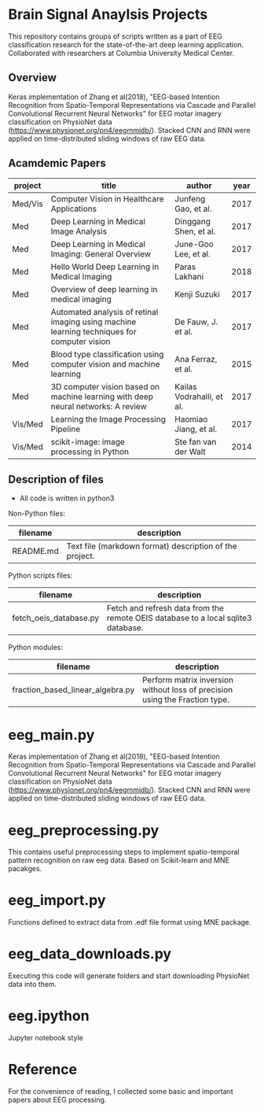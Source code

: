 
Brain Signal Anaylsis Projects
==========

This repository contains groups of scripts written as a part of EEG classification research for 
the state-of-the-art deep learning application. Collaborated with researchers at Columbia University Medical Center.

Overview
--------

Keras implementation of Zhang et al(2018), "EEG-based Intention Recognition from Spatio-Temporal Representations via Cascade and Parallel Convolutional Recurrent Neural Networks" for EEG motar imagery classification on PhysioNet data (https://www.physionet.org/pn4/eegmmidb/). Stacked CNN and RNN were applied on time-distributed sliding windows of raw EEG data.


Acamdemic Papers
------------

project | title                                                 |  author                             |        year
--------|-------------------------------------------------------|-------------------------------------|-----------------
Med/Vis | Computer Vision in Healthcare Applications            | Junfeng Gao, et al.                 | 2017
Med     | Deep Learning in Medical Image Analysis               | Dinggang Shen, et al.               | 2017
Med     | Deep Learning in Medical Imaging: General Overview    | June-Goo Lee, et al.                | 2017
Med     | Hello World Deep Learning in Medical Imaging          | Paras Lakhani                       | 2018
Med     | Overview of deep learning in medical imaging          | Kenji Suzuki                        | 2017
Med     | Automated analysis of retinal imaging using machine learning techniques for computer vision | De Fauw, J. et al.                        | 2017
Med     | Blood type classification using computer vision and machine learning | Ana Ferraz, et al.   | 2015
Med     | 3D computer vision based on machine learning with deep neural networks: A review            | Kailas Vodrahalli, et al.                       | 2017
Vis/Med | Learning the Image Processing Pipeline                | Haomiao Jiang, et al.               | 2017
Vis/Med | scikit-image: image processing in Python              | Ste ́fan van der Walt                | 2014


Description of files
--------------------

- All code is written in python3

Non-Python files:

filename                          |  description
----------------------------------|------------------------------------------------------------------------------------
README.md                         |  Text file (markdown format) description of the project.

Python scripts files:

filename                          |  description
----------------------------------|------------------------------------------------------------------------------------
fetch_oeis_database.py            |  Fetch and refresh data from the remote OEIS database to a local sqlite3 database.

Python modules:

filename                          |  description
----------------------------------|------------------------------------------------------------------------------------
fraction_based_linear_algebra.py  |  Perform matrix inversion without loss of precision using the Fraction type.



# eeg_main.py

Keras implementation of Zhang et al(2018), "EEG-based Intention Recognition from Spatio-Temporal Representations via Cascade and Parallel Convolutional Recurrent Neural Networks" for EEG motar imagery classification on PhysioNet data (https://www.physionet.org/pn4/eegmmidb/). Stacked CNN and RNN were applied on time-distributed sliding windows of raw EEG data.

# eeg_preprocessing.py

This contains useful preprocessing steps to implement spatio-temporal pattern recognition on raw eeg data. Based on Scikit-learn and MNE pacakges.

# eeg_import.py

Functions defined to extract data from .edf file format using MNE package.

# eeg_data_downloads.py

Executing this code will generate folders and start downloading PhysioNet data into them.

# eeg.ipython

Jupyter notebook style

# Reference 

For the convenience of reading, I collected some basic and important papers about EEG processing.
